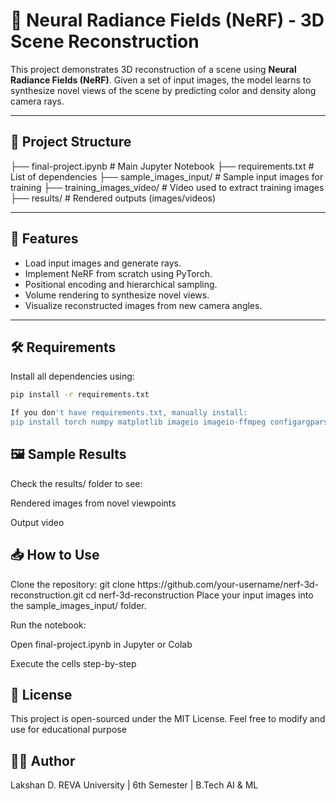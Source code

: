 # 🧠 Neural Radiance Fields (NeRF) - 3D Scene Reconstruction

This project demonstrates 3D reconstruction of a scene using **Neural Radiance Fields (NeRF)**. Given a set of input images, the model learns to synthesize novel views of the scene by predicting color and density along camera rays.

---

## 📂 Project Structure

├── final-project.ipynb # Main Jupyter Notebook
├── requirements.txt # List of dependencies
├── sample_images_input/ # Sample input images for training
├── training_images_video/ # Video used to extract training images
├── results/ # Rendered outputs (images/videos)

---

## 🚀 Features

- Load input images and generate rays.
- Implement NeRF from scratch using PyTorch.
- Positional encoding and hierarchical sampling.
- Volume rendering to synthesize novel views.
- Visualize reconstructed images from new camera angles.

---

## 🛠️ Requirements

Install all dependencies using:

```bash
pip install -r requirements.txt

If you don't have requirements.txt, manually install:
pip install torch numpy matplotlib imageio imageio-ffmpeg configargparse
```

<h2>🖼️ Sample Results</h2>
Check the results/ folder to see:

Rendered images from novel viewpoints

Output video

<h2>📥 How to Use</h2>
Clone the repository:
git clone https://github.com/your-username/nerf-3d-reconstruction.git
cd nerf-3d-reconstruction
Place your input images into the sample_images_input/ folder.

Run the notebook:

Open final-project.ipynb in Jupyter or Colab

Execute the cells step-by-step

<h2>📄 License</h2>
This project is open-sourced under the MIT License. Feel free to modify and use for educational purpose

<h2>🙋‍♂️ Author</h2>
Lakshan D.
REVA University | 6th Semester | B.Tech AI & ML
